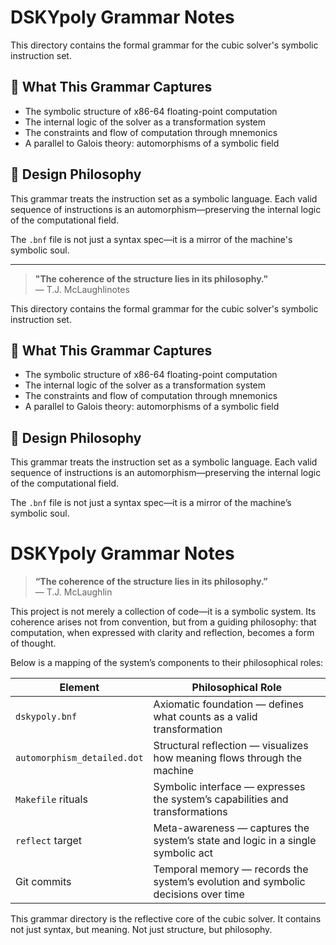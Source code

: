 # DSKYpoly Grammar Notes

This directory contains the formal grammar for the cubic solver's symbolic instruction set.

## 📘 What This Grammar Captures

- The symbolic structure of x86-64 floating-point computation
- The internal logic of the solver as a transformation system
- The constraints and flow of computation through mnemonics
- A parallel to Galois theory: automorphisms of a symbolic field

## 🧠 Design Philosophy

This grammar treats the instruction set as a symbolic language. Each valid sequence of instructions is an automorphism—preserving the internal logic of the computational field.

The `.bnf` file is not just a syntax spec—it is a mirror of the machine's symbolic soul.

---

> **"The coherence of the structure lies in its philosophy."**  
> — T.J. McLaughlinotes

This directory contains the formal grammar for the cubic solver's symbolic instruction set.

## 📘 What This Grammar Captures

- The symbolic structure of x86-64 floating-point computation
- The internal logic of the solver as a transformation system
- The constraints and flow of computation through mnemonics
- A parallel to Galois theory: automorphisms of a symbolic field

## 🧠 Design Philosophy

This grammar treats the instruction set as a symbolic language. Each valid sequence of instructions is an automorphism—preserving the internal logic of the computational field.

The `.bnf` file is not just a syntax spec—it is a mirror of the machine’s symbolic soul.
# DSKYpoly Grammar Notes

> **“The coherence of the structure lies in its philosophy.”**  
> — T.J. McLaughlin

This project is not merely a collection of code—it is a symbolic system. Its coherence arises not from convention, but from a guiding philosophy: that computation, when expressed with clarity and reflection, becomes a form of thought.

Below is a mapping of the system’s components to their philosophical roles:

| Element                     | Philosophical Role                                                                 |
|----------------------------|-------------------------------------------------------------------------------------|
| `dskypoly.bnf`             | Axiomatic foundation — defines what counts as a valid transformation               |
| `automorphism_detailed.dot`| Structural reflection — visualizes how meaning flows through the machine           |
| `Makefile` rituals         | Symbolic interface — expresses the system’s capabilities and transformations       |
| `reflect` target           | Meta-awareness — captures the system’s state and logic in a single symbolic act    |
| Git commits                | Temporal memory — records the system’s evolution and symbolic decisions over time  |

This grammar directory is the reflective core of the cubic solver. It contains not just syntax, but meaning. Not just structure, but philosophy.
